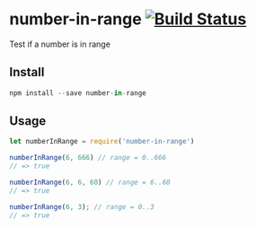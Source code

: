 # number-in-range [![Build Status](https://travis-ci.org/karloespiritu/number-in-range.svg?branch=master)](https://travis-ci.org/karloespiritu/number-in-range)


Test if a number is in range

## Install

```js
npm install --save number-in-range
```

## Usage

```js
let numberInRange = require('number-in-range')

numberInRange(6, 666) // range = 0..666
// => true

numberInRange(6, 6, 60) // range = 6..60
// => true

numberInRange(6, 3); // range = 0..3
// => true

```